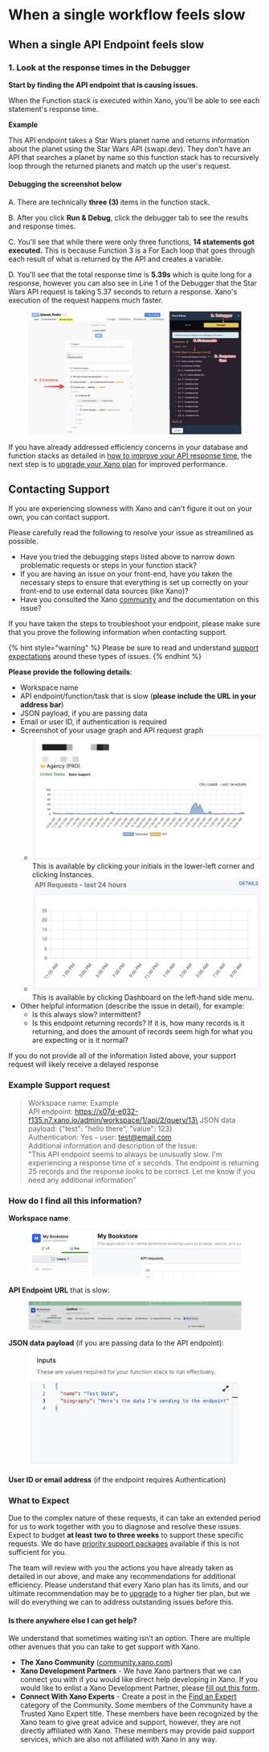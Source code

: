 # When a single workflow feels slow

###

## When a single API Endpoint feels slow

### 1. Look at the response times in the Debugger

**Start by finding the API endpoint that is causing issues.**

When the Function stack is executed within Xano, you'll be able to see each statement's response time.

**Example**

This API endpoint takes a Star Wars planet name and returns information about the planet using the Star Wars API (swapi.dev). They don't have an API that searches a planet by name so this function stack has to recursively loop through the returned planets and match up the user's request.&#x20;

#### **Debugging the screenshot below** <a href="#functionvstatement" id="functionvstatement"></a>

A.  There are technically **three (3)** items in the function stack.

B. After you click **Run & Debug**, click the debugger tab to see the results and response times.

C. You'll see that while there were only three functions, **14 statements got executed.** This is because Function 3 is a For Each loop that goes through each result of what is returned by the API and creates a variable.

D. You'll see that the total response time is **5.39s** which is quite long for a response, however you can also see in Line 1 of the Debugger that the Star Wars API request is taking 5.37 seconds to return a response. Xano's execution of the request happens much faster.



<figure><img src="../../.gitbook/assets/CleanShot 2022-09-12 at 15.26.54.png" alt=""><figcaption></figcaption></figure>

If you have already addressed efficiency concerns in your database and function stacks as detailed in [how to improve your API response time](broken-reference), the next step is to [upgrade your Xano plan](broken-reference) for improved performance.

## Contacting Support

If you are experiencing slowness with Xano and can't figure it out on your own, you can contact support.

Please carefully read the following to resolve your issue as streamlined as possible.

* Have you tried the debugging steps listed above to narrow down problematic requests or steps in your function stack?
* If you are having an issue on your front-end, have you taken the necessary steps to ensure that everything is set up correctly on your front-end to use external data sources (like Xano)?
* Have you consulted the Xano [community](https://community.xano.com/home) and the documentation on this issue?

If you have taken the steps to troubleshoot your endpoint, please make sure that you prove the following information when contacting support.

{% hint style="warning" %}
Please be sure to read and understand [support expectations](when-a-single-workflow-feels-slow.md#what-to-expect) around these types of issues.
{% endhint %}

**Please provide the following details**:

* Workspace name
* API endpoint/function/task that is slow (**please include the URL in your address bar**)
* JSON payload, if you are passing data
* Email or user ID, if authentication is required
* Screenshot of your usage graph and API request graph
  * ![](<../../.gitbook/assets/CleanShot 2022-11-02 at 10.35.37.png>)\
    This is available by clicking your initials in the lower-left corner and clicking Instances.
  * ![](<../../.gitbook/assets/CleanShot 2022-11-02 at 10.37.53.png>)\
    This is available by clicking Dashboard on the left-hand side menu.
* Other helpful information (describe the issue in detail), for example:
  * Is this always slow? intermittent?
  * Is this endpoint returning records? If it is, how many records is it returning, and does the amount of records seem high for what you are expecting or is it normal?

If you do not provide all of the information listed above, your support request will likely receive a delayed response

### Example Support request

> Workspace name: Example\
> API endpoint: https://x07d-e032-f135.n7.xano.io/admin/workspace/1/api/2/query/13\
> JSON data payload: {"test": "hello there", "value": 123}\
> Authentication: Yes - user: test@email.com\
> Additional information and description of the issue:\
> "This API endpoint seems to always be unusually slow. I'm experiencing a response time of x seconds. The endpoint is returning 25 records and the response looks to be correct. Let me know if you need any additional information"

### How do I find all this information?

**Workspace name**:

<figure><img src="../../.gitbook/assets/CleanShot 2025-02-06 at 09.59.00.png" alt=""><figcaption></figcaption></figure>

**API Endpoint** **URL** that is slow:

<figure><img src="../../.gitbook/assets/CleanShot 2025-02-06 at 09.59.41.png" alt=""><figcaption></figcaption></figure>

**JSON data payload** (if you are passing data to the API endpoint):

<figure><img src="../../.gitbook/assets/CleanShot 2025-02-06 at 10.00.37.png" alt=""><figcaption></figcaption></figure>

**User ID or email address** (if the endpoint requires Authentication)



### What to Expect

Due to the complex nature of these requests, it can take an extended period for us to work together with you to diagnose and resolve these issues. Expect to budget **at least** **two to three weeks** to support these specific requests. We do have [priority support packages](../getting-help/#premium-support) available if this is not sufficient for you.

The team will review with you the actions you have already taken as detailed in our above, and make any recommendations for additional efficiency. Please understand that every Xano plan has its limits, and our ultimate recommendation may be to [upgrade](broken-reference) to a higher tier plan, but we will do everything we can to address outstanding issues before this.

#### Is there anywhere else I can get help?

We understand that sometimes waiting isn’t an option. There are multiple other avenues that you can take to get support with Xano.

* **The Xano Community** ([community.xano.com](https://community.xano.com))
* **Xano Development Partners** - We have Xano partners that we can connect you with if you would like direct help developing in Xano. If you would like to enlist a Xano Development Partner, please [fill out this form](https://xano.com/marketplace).&#x20;
* **Connect With Xano Experts** - Create a post in the [Find an Expert](https://community.xano.com/categories/find-an-expert) category of the Community. Some members of the Community have a Trusted Xano Expert title. These members have been recognized by the Xano team to give great advice and support, however, they are not directly affiliated with Xano. These members may provide paid support services, which are also not affiliated with Xano in any way.
